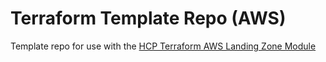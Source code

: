 # Terraform Template Repo (AWS)

Template repo for use with the [HCP Terraform AWS Landing Zone Module](https://github.com/billgrant/awslandingzone)

